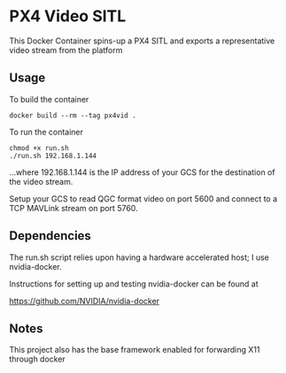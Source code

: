 
PX4 Video SITL
==============

This Docker Container spins-up a PX4 SITL and exports a representative video stream from the platform

Usage
-----

To build the container

```
docker build --rm --tag px4vid .
```

To run the container

```
chmod +x run.sh
./run.sh 192.168.1.144
```

...where 192.168.1.144 is the IP address of your GCS for the destination of the video stream.

Setup your GCS to read QGC format video on port 5600 and connect to a TCP MAVLink stream on port 5760.

Dependencies
------------

The run.sh script relies upon having a hardware accelerated host; I use nvidia-docker.

Instructions for setting up and testing nvidia-docker can be found at

https://github.com/NVIDIA/nvidia-docker


Notes
-----

This project also has the base framework enabled for forwarding X11 through docker



